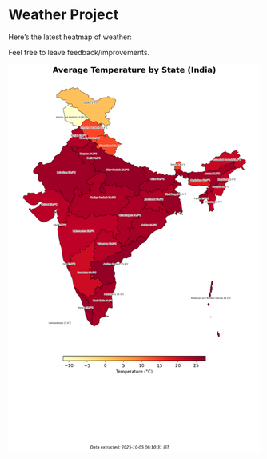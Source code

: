 # Weather Project

Here’s the latest heatmap of weather:

Feel free to leave feedback/improvements.

![India Heatmap](docs/assets/india_heatmap.png?v=E1BE81)
